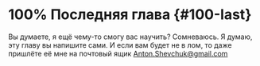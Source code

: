 # 100% Последняя глава {#100-last}

Вы думаете, я ещё чему-то смогу вас научить? Сомневаюсь. Я думаю, эту главу вы напишите сами. 
И если вам будет не в лом, то даже пришлёте её мне на почтовый ящик Anton.Shevchuk@gmail.com
